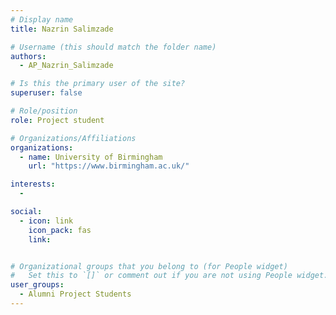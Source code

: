 ```yaml
---
# Display name
title: Nazrin Salimzade

# Username (this should match the folder name)
authors:
  - AP_Nazrin_Salimzade

# Is this the primary user of the site?
superuser: false

# Role/position
role: Project student

# Organizations/Affiliations
organizations:
  - name: University of Birmingham
    url: "https://www.birmingham.ac.uk/"

interests:
  -

social:
  - icon: link
    icon_pack: fas
    link:


# Organizational groups that you belong to (for People widget)
#   Set this to `[]` or comment out if you are not using People widget.
user_groups:
  - Alumni Project Students
---
```

